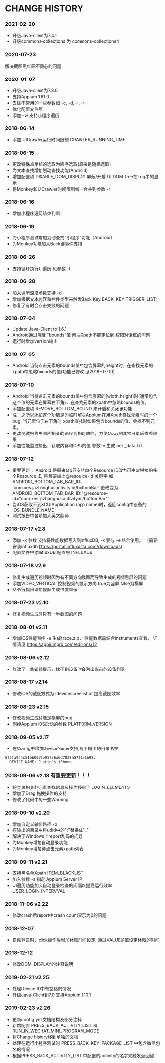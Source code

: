 # CHANGE HISTORY
### 2021-02-20
* 升级Java-client为7.4.1
* 升级commons-collections 为 commons-collections4

### 2020-07-23
解决截图黑红圆不同心的问题

### 2020-01-07
* 升级Java-client为7.3.0
* 支持Appium 1.61.0
* 去除不常用的一些参数如 -c, -d, -l, -r
* 优化配置文件项
* 添加 -w 支持小程序遍历

### 2018-06-14
* 添加 UICrawler运行时间限制 CRAWLER_RUNNING_TIME

### 2018-06-15
* 更改特殊点坐标的选取为顺序选取(原来是随机选取)
* 为文本查找增加划动查找功能(Android)
* 增加配置项 DISABLE_DOM_DISPLAY 屏蔽/开启 UI DOM Tree在Log中的显示
* 将Monkey和UICrawler时间限制统一合并到参数 -r

### 2018-06-16
* 增加小程序遍历结束判断

### 2018-06-19
* 为小程序测试增加划动查找"小程序"功能（Android）
* 为Monkey功能加入Back键事件支持

### 2018-06-26
* 支持循环执行UI遍历  见参数 -l

### 2018-06-28
* 加入遍历深度参数支持 -d
* 增加根据文本内容和控件类型来触发Back Key    BACK_KEY_TRIGGER_LIST:
* 修复了有时会点击失败的问题

### 2018-07-04
* Update Java-Client to 1.6.1
* Android通过屏蔽 "bounds"值 解决Xpath不能定位到 权限对话框的问题
* 运行时增加version输出

### 2018-07-05
* Android 当待点击元素的bounds值中包含屏幕的height时，在查找元素的xpath中忽略bounds的值(功能已修改 见2018-07-10)

### 2018-07-10
* Android 当待点击元素的bounds值中包含屏幕的[width,height]时(通常包含这个值的元素在屏幕右下角)，在查找元素的xpath中忽略bounds的值。
* 添加配置项  REMOVE_BOTTOM_BOUND 来开启和关闭该功能
* 注：之所以添加这个功能是为临时解决Appium在用Xpath查找元素时的一个bug. 当元素位于右下角时 xpath查找时如果包含bounds的值，会找不到元素。
* 更改测试报告中图片相关的路径为相对路径，方便Copy到其它目录后查看结果
* 添加性能监控输出，获取内存和CPU的值 参数-e 生成 perf_data.txt

### 2018-07-12
* 重要更新：  Android 将原来tab只支持单个Resource ID改为可由or拼接的多个Resource ID, 将且要加上@resource-id 关键字
如ANDROID_BOTTOM_TAB_BAR_ID: 'com.xes.jazhanghui.activity:id/bottomBar'  更改变为 ANDROID_BOTTOM_TAB_BAR_ID: '@resource-id="com.xes.jazhanghui.activity:id/bottomBar"'
* 当iOS获取不到XCUIApplication (app name)时，返回config中设备的 IOS_BUNDLE_NAME
* 测试报告中各项加入英文翻译

### 2018-07-17 v2.8
* 添加 -x 参数 支持将性能数据写入到influxDB, -x 要与 -e 结合使用。 （需要安装influxdb https://portal.influxdata.com/downloads)
* 配置文件中添InfluxDB 配置项 INFLUXDB

### 2018-07-18 v2.9
* 修复生成遍历视频时因为有不同方向截图而导致生成的视频黑屏的问题
* 添加VIDEO_VERTICAL 控制视频的显示方向 true为竖屏 false为横屏
* 命令行输出增加视频生成进度显示

### 2018-07-23 v2.10
* 修复视频生成时只有一半截图的问题

### 2018-08-01 v2.11
* 增加iOS性能监控 -e 生成trace.zip， 性能数据需结合instruments查看， 详情请见 https://appiumpro.com/editions/12

### 2018-08-06 v2.12
* 修改了一些错误提示，找不到设备时会列出当前的设备列表

### 2018-08-17 v2.14
* 修改iOS的截图方式为 idevicescreenshot 提高截图效率

### 2018-08-23 v2.15
* 修改视频生成只能是横屏的bug
* 删掉Appium iOS启动的参数 PLATFORM_VERSION

### 2018-09-05 v2.17
* 在Config中增加DeviceName支持,用于输出的目录名字
```
5f5fa944c51bb0073b91736a6d7828a57f0a1b98:
  DEVICE_NAME: Justin's_iPhone
```

### 2018-09-06 v2.18 有重要更新！！！
* 将登录相关的元素查找信息及操作移到了 LOGIN_ELEMENTS
* 增加了Drag 拖拽操作的支持
* 修改了代码中的一些Warning


### 2018-09-10 v2.20
* 增加自定义输出路径 -o
* 在输出的目录中将udid中的":"替换成"_"
* 解决了Windows上report乱码的问题
* 为Monkey增加自动登录功能
* 为Monkey增加待点击元素xpath列表


### 2018-09-11 v2.21
* 支持黑名单Xpath ITEM_BLACKLIST
* 加入参数 -s 指定 Appium Server IP
* UI遍历功能加入自动登录检查的间隔以提高运行效率 USER_LOGIN_INTERVVAL

### 2018-11-06 v2.22
* 修改crash后report中crash count显示为0的问题

### 2018-12-07
* 自动登录时，click操作后增加休眠时间设定, 通过VALUE的值设定休眠的时间

### 2018-12-12
* 修改DOM_DISPLAY的注释说明

### 2019-02-21 v2.25
* 处理Device ID中有空格的情况
* 升级Java-Client到7.0 支持Appium 1.10.1


### 2019-02-23 v2.26
* 更新config.yml文档结构及部分注释
* 新增配置 PRESS_BACK_ACTIVITY_LIST 和 RUN_IN_WECHAT_MINI_PROGRAM_MODE
* 将Change history移到单独的文档
* 处理在运行小程序测试时 PRESS_BACK_KEY_PACKAGE_LIST 中包含微信包名的情况
* 根据PRESS_BACK_ACTIVITY_LIST 中配置的activity的名字来触发返回键